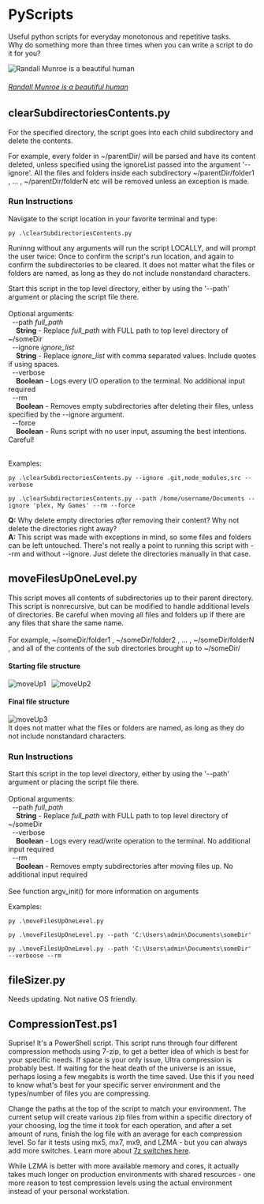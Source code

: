 # PyScripts
Useful python scripts for everyday monotonous and repetitive tasks.<br>
Why do something more than three times when you can write a script to do it for you?

![Randall Munroe is a beautiful human](https://imgs.xkcd.com/comics/automation.png)
<br>
###### _[Randall Munroe is a beautiful human](https://xkcd.com/)_

## clearSubdirectoriesContents.py
For the specified directory, the script goes into each child subdirectory and delete the contents.<br>

For example, every folder in ~/parentDir/ will be parsed and have its content deleted, unless specified using the ignoreList passed into the argument '--ignore'. All the files and folders inside each subdirectory ~/parentDir/folder1 , ... , ~/parentDir/folderN etc will be removed unless an exception is made.<br>

### Run Instructions
Navigate to the script location in your favorite terminal and type:
```
py .\clearSubdirectoriesContents.py
```
Runinng without any arguments will run the script LOCALLY, and will prompt the user twice: Once to confirm the script's run location, and again to confirm the subdirectories to be cleared. It does not matter what the files or folders are named, as long as they do not include nonstandard characters.<br>

Start this script in the top level directory, either by using the '--path' argument or placing the script file there. <br> <br>
Optional arguments: <br>
&nbsp;&nbsp;--path *full_path* <br>
&nbsp;&nbsp;&nbsp;&nbsp;**String** - Replace *full_path* with FULL path to top level directory of ~/someDir <br>
&nbsp;&nbsp;--ignore *ignore_list*<br>
&nbsp;&nbsp;&nbsp;&nbsp;**String** - Replace *ignore_list* with comma separated values. Include quotes if using spaces. <br>
&nbsp;&nbsp;--verbose <br>
&nbsp;&nbsp;&nbsp;&nbsp;**Boolean** - Logs every I/O operation to the terminal. No additional input required <br>
&nbsp;&nbsp;--rm <br>
&nbsp;&nbsp;&nbsp;&nbsp;**Boolean** - Removes empty subdirectories after deleting their files, unless specified by the --ignore argument.<br>
&nbsp;&nbsp;--force <br>
&nbsp;&nbsp;&nbsp;&nbsp;**Boolean** - Runs script with no user input, assuming the best intentions. Careful! <br><br>

Examples:<br>
```
py .\clearSubdirectoriesContents.py --ignore .git,node_modules,src --verbose
```
```
py .\clearSubdirectoriesContents.py --path /home/username/Documents --ignore 'plex, My Games' --rm --force
```

**Q:** Why delete empty directories *after* removing their content? Why not delete the directories right away? <br>
**A:** This script was made with exceptions in mind, so some files and folders can be left untouched. There's not really a point to running this script with --rm and without --ignore. Just delete the directories manually in that case.

## moveFilesUpOneLevel.py
This script moves all contents of subdirectories up to their parent directory. This script is nonrecursive, but can be modified to handle additional levels of directories. Be careful when moving all files and folders up if there are any files that share the same name. <br> <br>
For example, ~/someDir/folder1 , ~/someDir/folder2 , ... , ~/someDir/folderN , and all of the contents of the sub directories brought up to ~/someDir/ <br>


#### Starting file structure
![moveUp1] &nbsp; ![moveUp2]

#### Final file structure
![moveUp3] <br>
It does not matter what the files or folders are named, as long as they do not include nonstandard characters.

### Run Instructions
Start this script in the top level directory, either by using the '--path' argument or placing the script file there. <br> <br>
Optional arguments: <br>
&nbsp;&nbsp;--path *full_path* <br>
&nbsp;&nbsp;&nbsp;&nbsp;**String** - Replace *full_path* with FULL path to top level directory of ~/someDir <br>
&nbsp;&nbsp;--verbose <br>
&nbsp;&nbsp;&nbsp;&nbsp;**Boolean** - Logs every read/write operation to the terminal. No additional input required <br>
&nbsp;&nbsp;--rm <br>
&nbsp;&nbsp;&nbsp;&nbsp;**Boolean** - Removes empty subdirectories after moving files up. No additional input required <br> <br>
See function argv_init() for more information on arguments

Examples:<br>
```
py .\moveFilesUpOneLevel.py
```
```
py .\moveFilesUpOneLevel.py --path 'C:\Users\admin\Documents\someDir' 
```
```
py .\moveFilesUpOneLevel.py --path 'C:\Users\admin\Documents\someDir' --verboose --rm
```

## fileSizer.py
Needs updating. Not native OS friendly.
 




## CompressionTest.ps1
Suprise! It's a PowerShell script. This script runs through four different compression methods using 7-zip, to get a better idea of which is best for your specific needs. If space is your only issue, Ultra compression is probably best. If waiting for the heat death of the universe is an issue, perhaps losing a few megabits is worth the time saved. Use this if you need to know what's best for your specific server environment and the types/number of files you are compressing.

Change the paths at the top of the script to match your environment. The current setup will create various zip files from within a specific directory of your choosing, log the time it took for each operation, and after a set amount of runs, finish the log file with an average for each compression level. So far it tests using mx5, mx7, mx9, and LZMA - but you can always add more switches. Learn more about [7z switches here](https://sevenzip.osdn.jp/chm/cmdline/switches/method.htm).

While LZMA is better with more available memory and cores, it actually takes much longer on production environments with shared resources - one more reason to test compression levels using the actual environment instead of your personal workstation.

[moveUp1]: https://i.imgur.com/42CyxuF.png "moveUp Parent folder"
[moveUp2]: https://i.imgur.com/Q2cF3NF.png "moveUp Child folder"
[moveUp3]: https://i.imgur.com/aU9QT5e.png "moveUp Parent Final State"
